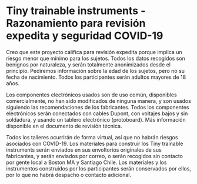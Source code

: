 # Tiny trainable instruments - Razonamiento para revisión expedita y seguridad COVID-19

Creo que este proyecto califica para revisión expedita porque implica un riesgo menor que mínimo para los sujetos. Todos los datos recogidos son benignos por naturaleza, y serán totalmente anonimizados desde el principio. Pediremos información sobre la edad de los sujetos, pero no su fecha de nacimiento. Todos los participantes serán adultos mayores de 18 años.

Los componentes electrónicos usados son de uso común, disponibles comercialmente, no han sido modificados de ninguna manera, y son usados siguiendo las recomendaciones de los fabricantes. Todos los componentes electrónicos serán conectados con cables Dupont, con voltajes bajos y sin soldadura, y usando un tablero electrónico (protoboard). Más información disponible en el documento de revisión técnica.

Todos los talleres ocurrirán de forma virtual, así que no habrán riesgos asociados con COVID-19. Los materiales para construir los Tiny trainable instruments serán enviados en sus envoltorios originales de sus fabricantes, y serán enviados por correo, o serán recogidos sin contacto por gente local a Boston MA y Santiago Chile. Los materiales y los instrumentos construidos por los participantes serán conservados por ellos, por lo que no habrá despacho o contacto adicional.
